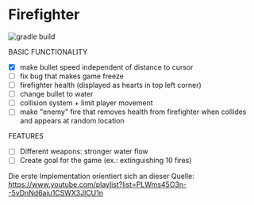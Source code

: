 # Firefighter

![gradle build](https://github.com/se-buw/rogue-like-shooter/actions/workflows/gradle.yml/badge.svg)

BASIC FUNCTIONALITY
- [x] make bullet speed independent of distance to cursor
- [ ] fix bug that makes game freeze
- [ ] firefighter health (displayed as hearts in top left corner)
- [ ] change bullet to water
- [ ] collision system + limit player movement
- [ ] make "enemy" fire that removes health from firefighter when collides and appears at random location

FEATURES
- [ ] Different weapons: stronger water flow
- [ ] Create goal for the game (ex.: extinguishing 10 fires)

Die erste Implementation orientiert sich an dieser Quelle: https://www.youtube.com/playlist?list=PLWms45O3n--5vDnNd6aiu1CSWX3JlCU1n
